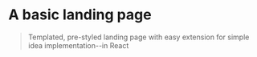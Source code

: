 # A basic landing page
> Templated, pre-styled landing page with easy extension for simple idea implementation--in React

